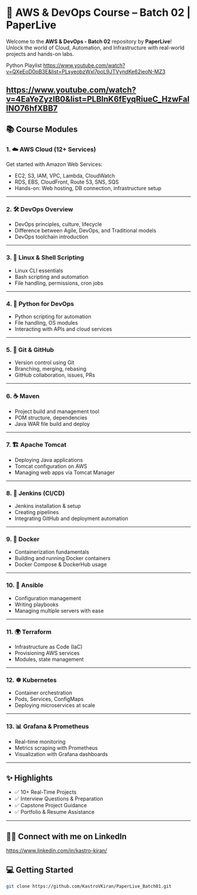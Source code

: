 # 🚀 AWS & DevOps Course – Batch 02 | PaperLive

Welcome to the **AWS & DevOps - Batch 02** repository by **PaperLive**!  
Unlock the world of Cloud, Automation, and Infrastructure with real-world projects and hands-on labs.

Python Playlist
https://www.youtube.com/watch?v=QXeEoD0pB3E&list=PLsyeobzWxl7poL9JTVyndKe62ieoN-MZ3

https://www.youtube.com/watch?v=4EaYeZyzIB0&list=PLBlnK6fEyqRiueC_HzwFallNO76hfXBB7
---

## 📚 Course Modules

### 1. ☁️ AWS Cloud (12+ Services)
Get started with Amazon Web Services:
- EC2, S3, IAM, VPC, Lambda, CloudWatch
- RDS, EBS, CloudFront, Route 53, SNS, SQS
- Hands-on: Web hosting, DB connection, infrastructure setup

---

### 2. 🛠️ DevOps Overview
- DevOps principles, culture, lifecycle  
- Difference between Agile, DevOps, and Traditional models  
- DevOps toolchain introduction

---

### 3. 🐧 Linux & Shell Scripting
- Linux CLI essentials  
- Bash scripting and automation  
- File handling, permissions, cron jobs

---

### 4. 🐍 Python for DevOps
- Python scripting for automation  
- File handling, OS modules  
- Interacting with APIs and cloud services

---

### 5. 🌿 Git & GitHub
- Version control using Git  
- Branching, merging, rebasing  
- GitHub collaboration, issues, PRs

---

### 6. ☕ Maven
- Project build and management tool  
- POM structure, dependencies  
- Java WAR file build and deploy

---

### 7. 🏗️ Apache Tomcat
- Deploying Java applications  
- Tomcat configuration on AWS  
- Managing web apps via Tomcat Manager

---

### 8. 🤖 Jenkins (CI/CD)
- Jenkins installation & setup  
- Creating pipelines  
- Integrating GitHub and deployment automation

---

### 9. 🐳 Docker
- Containerization fundamentals  
- Building and running Docker containers  
- Docker Compose & DockerHub usage

---

### 10. 📜 Ansible
- Configuration management  
- Writing playbooks  
- Managing multiple servers with ease

---

### 11. 🌍 Terraform
- Infrastructure as Code (IaC)  
- Provisioning AWS services  
- Modules, state management

---

### 12. ☸️ Kubernetes
- Container orchestration  
- Pods, Services, ConfigMaps  
- Deploying microservices at scale

---

### 13. 📊 Grafana & Prometheus
- Real-time monitoring  
- Metrics scraping with Prometheus  
- Visualization with Grafana dashboards

---

## ✨ Highlights

- ✅ 10+ Real-Time Projects  
- ✅ Interview Questions & Preparation  
- ✅ Capstone Project Guidance  
- ✅ Portfolio & Resume Assistance

---
## 👨‍💻 Connect with me on LinkedIn
https://www.linkedin.com/in/kastro-kiran/

## 💻 Getting Started

```bash
git clone https://github.com/KastroVKiran/PaperLive_Batch01.git


